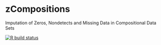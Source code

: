 zCompositions
=============

Imputation of Zeros, Nondetects and Missing Data in Compositional Data Sets

<!-- badges: start -->
[![R build status](https://github.com/Japal/zCompositions/workflows/R-CMD-check/badge.svg)](https://github.com/Japal/zCompositions/actions)
<!-- badges: end -->

